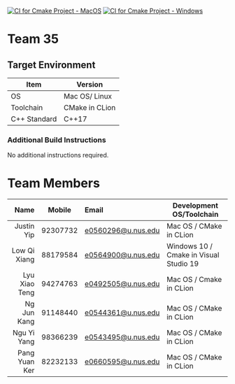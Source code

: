 [![CI for Cmake Project - MacOS](https://github.com/nus-cs3203/22s2-cp-spa-team-35/actions/workflows/ci-macos.yml/badge.svg?branch=master&event=push)](https://github.com/nus-cs3203/22s2-cp-spa-team-35/actions/workflows/ci-macos.yml)
[![CI for Cmake Project - Windows](https://github.com/nus-cs3203/22s2-cp-spa-team-35/actions/workflows/ci-win.yml/badge.svg?branch=master&event=push)](https://github.com/nus-cs3203/22s2-cp-spa-team-35/actions/workflows/ci-win.yml)

# Team 35

## Target Environment

Item | Version
-|-
OS | Mac OS/ Linux
Toolchain | CMake in CLion
C++ Standard | C++17

### Additional Build Instructions

No additional instructions required.

# Team Members

Name | Mobile | Email | Development OS/Toolchain
-:|:-:|:-|-|
Justin Yip | 92307732 | e0560296@u.nus.edu | Mac OS / CMake in CLion
Low Qi Xiang | 88179584 | e0564900@u.nus.edu | Windows 10 / Cmake in Visual Studio 19
Lyu Xiao Teng | 94274763 | e0492505@u.nus.edu | Mac OS / Cmake in CLion
Ng Jun Kang | 91148440 | e0544361@u.nus.edu | Mac OS / CMake in CLion
Ngu Yi Yang | 98366239 | e0543495@u.nus.edu | Mac OS / CMake in CLion
Pang Yuan Ker | 82232133 | e0660595@u.nus.edu | Mac OS / CMake in CLion
